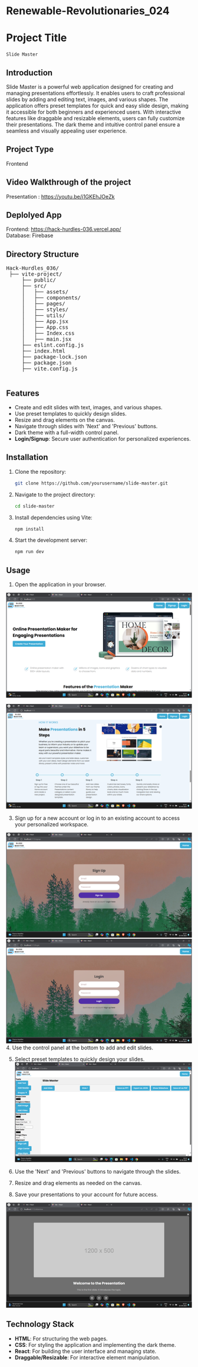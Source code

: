 # Renewable-Revolutionaries_024
# Project Title
    Slide Master

## Introduction
Slide Master is a powerful web application designed for creating and managing presentations effortlessly. It enables users to craft professional slides by adding and editing text, images, and various shapes. The application offers preset templates for quick and easy slide design, making it accessible for both beginners and experienced users. With interactive features like draggable and resizable elements, users can fully customize their presentations. The dark theme and intuitive control panel ensure a seamless and visually appealing user experience.

## Project Type
Frontend 

## Video Walkthrough of the project
Presentation : https://youtu.be/i1GKEhJOeZk

## Deplolyed App
Frontend: https://hack-hurdles-036.vercel.app/ </br>
Database: Firebase


## Directory Structure
<pre>Hack-Hurdles_036/
 ├── vite-project/
     ├── public/
     ├── src/
     │   ├── assets/
     │   ├── components/
     │   ├── pages/
     │   ├── styles/
     │   ├── utils/
     │   ├── App.jsx
     │   ├── App.css
     │   ├── Index.css
     │   ├── main.jsx
     ├── eslint.config.js
     ├── index.html
     ├── package-lock.json
     ├── package.json
     ├── vite.config.js 
  
</pre>

## Features

- Create and edit slides with text, images, and various shapes.
- Use preset templates to quickly design slides.
- Resize and drag elements on the canvas.
- Navigate through slides with 'Next' and 'Previous' buttons.
- Dark theme with a full-width control panel.
- **Login/Signup**: Secure user authentication for personalized experiences.



## Installation

1. Clone the repository:

    ```bash
    git clone https://github.com/yourusername/slide-master.git
    ```

2. Navigate to the project directory:

    ```bash
    cd slide-master
    ```

3. Install dependencies using Vite:

    ```bash
    npm install
    ```

4. Start the development server:

    ```bash
    npm run dev
    ```

## Usage

1. Open the application in your browser.


![SignUp screenshoot](https://github.com/SyedFahadAli1/Hack-Hurdles_036/blob/main/screenshot/Screenshot%20(132).png)

![SignUp screenshoot](https://github.com/SyedFahadAli1/Hack-Hurdles_036/blob/main/screenshot/Screenshot%20(133).png)

3. Sign up for a new account or log in to an existing account to access your personalized workspace.


![SignUp screenshoot](https://github.com/SyedFahadAli1/Hack-Hurdles_036/blob/main/screenshot/Screenshot%20(134).png)
![SignUp screenshoot](https://github.com/SyedFahadAli1/Hack-Hurdles_036/blob/main/screenshot/Screenshot%20(135).png)
4. Use the control panel at the bottom to add and edit slides.


5. Select preset templates to quickly design your slides.
![SignUp screenshoot](https://github.com/SyedFahadAli1/Hack-Hurdles_036/blob/main/screenshot/Screenshot%20(136).png)


6. Use the 'Next' and 'Previous' buttons to navigate through the slides.


7. Resize and drag elements as needed on the canvas.


8. Save your presentations to your account for future access.


![SignUp screenshoot](https://github.com/SyedFahadAli1/Hack-Hurdles_036/blob/main/screenshot/Screenshot%20(137).png)


## Technology Stack

- **HTML**: For structuring the web pages.
- **CSS**: For styling the application and implementing the dark theme.
- **React**: For building the user interface and managing state.
- **Draggable/Resizable**: For interactive element manipulation.



